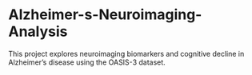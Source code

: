 # Alzheimer-s-Neuroimaging-Analysis
This project explores neuroimaging biomarkers and cognitive decline in Alzheimer’s disease using the OASIS-3 dataset.
